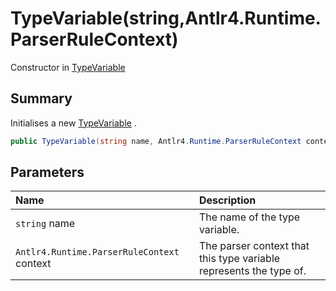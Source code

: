# TypeVariable(string,Antlr4.Runtime.ParserRuleContext)

Constructor in [TypeVariable](/docs/api/csharp/typechecker.typevariable.md)

## Summary


Initialises a new  [TypeVariable](typechecker.typevariable.md) .


```csharp
public TypeVariable(string name, Antlr4.Runtime.ParserRuleContext context)
```

## Parameters

|Name|Description|
|:---|:---|
|`string` name|The name of the type variable.|
|`Antlr4.Runtime.ParserRuleContext` context|The parser context that this type variable represents the type of.|

